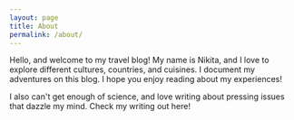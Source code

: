 ```yaml
---
layout: page
title: About
permalink: /about/
---
```



<html>
<head>
	<link rel="stylesheet" type="text/css" href="/css/about.css" />
</head>
<body>
Hello, and welcome to my travel blog! My name is Nikita, and I love to explore different cultures, countries, and cuisines. I document my adventures on this blog. I hope you enjoy reading about my experiences! 

I also can't get enough of science, and love writing about pressing issues that dazzle my mind. Check my writing out <a href="http://www.thehoya.com/author/nikita-deshpande/" style="text-decoration:none">here</a>! 

</body>
</html>